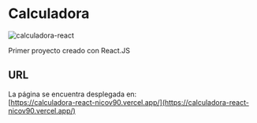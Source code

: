 # Calculadora
![calculadora-react](https://user-images.githubusercontent.com/83422731/224516774-c55f8d46-d849-4c92-afba-c89f80990e2d.png)

Primer proyecto creado con React.JS

## URL

La página se encuentra desplegada en:
<br>
[https://calculadora-react-nicov90.vercel.app/](https://calculadora-react-nicov90.vercel.app/)
